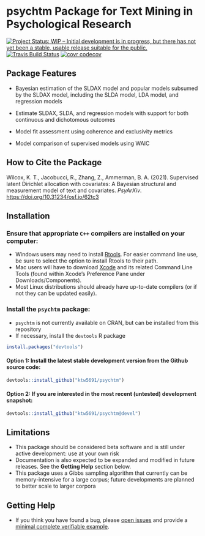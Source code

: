 
<!-- README.md is generated from README.Rmd. Please edit that file -->

# psychtm Package for Text Mining in Psychological Research

[![Project Status: WIP – Initial development is in progress, but there
has not yet been a stable, usable release suitable for the
public.](https://www.repostatus.org/badges/latest/wip.svg)](https://www.repostatus.org/#wip)
[![Travis Build
Status](https://travis-ci.com/ktw5691/psychtm.svg?branch=master)](https://travis-ci.com/ktw5691/psychtm)
[![covr
codecov](https://codecov.io/gh/ktw5691/psychtm/branch/master/graph/badge.svg)](https://codecov.io/gh/ktw5691/psychtm)

## Package Features

-   Bayesian estimation of the SLDAX model and popular models subsumed
    by the SLDAX model, including the SLDA model, LDA model, and
    regression models

-   Estimate SLDAX, SLDA, and regression models with support for both
    continuous and dichotomous outcomes

-   Model fit assessment using coherence and exclusivity metrics

-   Model comparison of supervised models using WAIC

## How to Cite the Package

Wilcox, K. T., Jacobucci, R., Zhang, Z., Ammerman, B. A. (2021).
Supervised latent Dirichlet allocation with covariates: A Bayesian
structural and measurement model of text and covariates. *PsyArXiv*.
<https://doi.org/10.31234/osf.io/62tc3>

## Installation

### Ensure that appropriate `C++` compilers are installed on your computer:

-   Windows users may need to install
    [Rtools](https://CRAN.R-project.org/bin/windows/Rtools/). For easier
    command line use, be sure to select the option to install Rtools to
    their path.
-   Mac users will have to download
    [Xcode](https://itunes.apple.com/ca/app/xcode/id497799835?mt=12) and
    its related Command Line Tools (found within Xcode’s Preference Pane
    under Downloads/Components).
-   Most Linux distributions should already have up-to-date compilers
    (or if not they can be updated easily).

### Install the `psychtm` package:

-   `psychtm` is not currently available on CRAN, but can be installed
    from this repository
-   If necessary, install the `devtools` R package

``` r
install.packages("devtools")
```

#### Option 1: Install the latest stable development version from the Github source code:

``` r
devtools::install_github("ktw5691/psychtm")
```

#### Option 2: If you are interested in the most recent (untested) development snapshot:

``` r
devtools::install_github("ktw5691/psychtm@devel")
```

## Limitations

-   This package should be considered beta software and is still under
    active development: use at your own risk
-   Documentation is also expected to be expanded and modified in future
    releases. See the **Getting Help** section below.
-   This package uses a Gibbs sampling algorithm that currently can be
    memory-intensive for a large corpus; future developments are planned
    to better scale to larger corpora

## Getting Help

-   If you think you have found a bug, please [open
    issues](https://github.com/ktw5691/psychtm/issues) and provide a
    [minimal complete verifiable
    example](https://stackoverflow.com/help/mcve).
